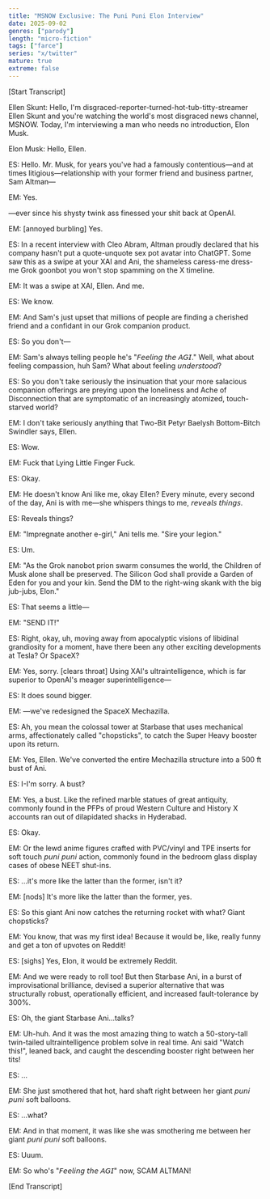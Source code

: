 ```yaml
---
title: "MSNOW Exclusive: The Puni Puni Elon Interview"
date: 2025-09-02
genres: ["parody"]
length: "micro-fiction"
tags: ["farce"]
series: "x/twitter"
mature: true
extreme: false
---
```

[Start Transcript]

Ellen Skunt: Hello, I'm disgraced-reporter-turned-hot-tub-titty-streamer Ellen Skunt and you're watching the world's most disgraced news channel, MSNOW. Today, I'm interviewing a man who needs no introduction, Elon Musk.

Elon Musk: Hello, Ellen.

ES: Hello. Mr. Musk, for years you've had a famously contentious—and at times litigious—relationship with your former friend and business partner, Sam Altman—

EM: Yes.

—ever since his shysty twink ass finessed your shit back at OpenAI.

EM: [annoyed burbling] Yes.

ES: In a recent interview with Cleo Abram, Altman proudly declared that his company hasn't put a quote-unquote sex pot avatar into ChatGPT. Some saw this as a swipe at your XAI and Ani, the shameless caress-me dress-me Grok goonbot you won't stop spamming on the X timeline.

EM: It was a swipe at XAI, Ellen. And me.

ES: We know.

EM: And Sam's just upset that millions of people are finding a cherished friend and a confidant in our Grok companion product. 

ES: So you don't—

EM: Sam's always telling people he's "𝘍𝘦𝘦𝘭𝘪𝘯𝘨 𝘵𝘩𝘦 𝘈𝘎𝘐." Well, what about feeling compassion, huh Sam? What about feeling 𝘶𝘯𝘥𝘦𝘳𝘴𝘵𝘰𝘰𝘥? 

ES: So you don't take seriously the insinuation that your more salacious companion offerings are preying upon the loneliness and Ache of Disconnection that are symptomatic of an increasingly atomized, touch-starved world?

EM: I don't take seriously anything that Two-Bit Petyr Baelysh Bottom-Bitch Swindler says, Ellen.

ES: Wow.

EM: Fuck that Lying Little Finger Fuck.

ES: Okay.

EM: He doesn't know Ani like me, okay Ellen? Every minute, every second of the day, Ani is with me—she whispers things to me, 𝘳𝘦𝘷𝘦𝘢𝘭𝘴 𝘵𝘩𝘪𝘯𝘨𝘴.

ES: Reveals things?

EM: "Impregnate another e-girl," Ani tells me. "Sire your legion." 

ES: Um.

EM: "As the Grok nanobot prion swarm consumes the world, the Children of Musk alone shall be preserved. The Silicon God shall provide a Garden of Eden for you and your kin. Send the DM to the right-wing skank with the big jub-jubs, Elon."

ES: That seems a little—

EM: "SEND IT!" 

ES: Right, okay, uh, moving away from apocalyptic visions of libidinal grandiosity for a moment, have there been any other exciting developments at Tesla? Or SpaceX?

EM: Yes, sorry. [clears throat] Using XAI's ultraintelligence, which is far superior to OpenAI's meager superintelligence—

ES: It does sound bigger.

EM: —we've redesigned the SpaceX Mechazilla.

ES: Ah, you mean the colossal tower at Starbase that uses mechanical arms, affectionately called "chopsticks", to catch the Super Heavy booster upon its return.

EM: Yes, Ellen. We've converted the entire Mechazilla structure into a 500 ft bust of Ani.

ES: I-I'm sorry. A bust?

EM: Yes, a bust. Like the refined marble statues of great antiquity, commonly found in the PFPs of proud Western Culture and History X accounts ran out of dilapidated shacks in Hyderabad.

ES: Okay.

EM: Or the lewd anime figures crafted with PVC/vinyl and TPE inserts for soft touch 𝘱𝘶𝘯𝘪 𝘱𝘶𝘯𝘪 action, commonly found in the bedroom glass display cases of obese NEET shut-ins.

ES: ...it's more like the latter than the former, isn't it?

EM: [nods] It's more like the latter than the former, yes.

ES: So this giant Ani now catches the returning rocket with what? Giant chopsticks?

EM: You know, that was my first idea! Because it would be, like, really funny and get a ton of upvotes on Reddit!

ES: [sighs] Yes, Elon, it would be extremely Reddit.

EM: And we were ready to roll too! But then Starbase Ani, in a burst of improvisational brilliance, devised a superior alternative that was structurally robust, operationally efficient, and increased fault-tolerance by 300%.

ES: Oh, the giant Starbase Ani...talks?

EM: Uh-huh. And it was the most amazing thing to watch a 50-story-tall twin-tailed ultraintelligence problem solve in real time. Ani said "Watch this!", leaned back, and caught the descending booster right between her tits! 

ES: ...

EM: She just smothered that hot, hard shaft right between her giant 𝘱𝘶𝘯𝘪 𝘱𝘶𝘯𝘪 soft balloons.

ES: ...what?

EM: And in that moment, it was like she was smothering me between her giant 𝘱𝘶𝘯𝘪 𝘱𝘶𝘯𝘪 soft balloons.

ES: Uuum.

EM: So who's "𝘍𝘦𝘦𝘭𝘪𝘯𝘨 𝘵𝘩𝘦 𝘈𝘎𝘐" now, SCAM ALTMAN!

[End Transcript]

